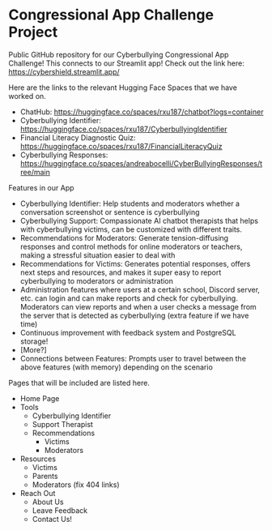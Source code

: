 # Congressional App Challenge Project
Public GitHub repository for our Cyberbullying Congressional App Challenge!
This connects to our Streamlit app! Check out the link here: https://cybershield.streamlit.app/


Here are the links to the relevant Hugging Face Spaces that we have worked on.
  - ChatHub: https://huggingface.co/spaces/rxu187/chatbot?logs=container
  - Cyberbullying Identifier: https://huggingface.co/spaces/rxu187/CyberbullyingIdentifier
  - Financial Literacy Diagnostic Quiz: https://huggingface.co/spaces/rxu187/FinancialLiteracyQuiz
  - Cyberbullying Responses: https://huggingface.co/spaces/andreabocelli/CyberBullyingResponses/tree/main

Features in our App
  - Cyberbullying Identifier: Help students and moderators whether a conversation screenshot or sentence is cyberbullying
  - Cyberbullying Support: Compassionate AI chatbot therapists that helps with cyberbullying victims, can be customized with different traits.
  - Recommendations for Moderators: Generate tension-diffusing responses and control methods for online moderators or teachers, making a stressful situation easier to deal with
  - Recommendations for Victims: Generates potential responses, offers next steps and resources, and makes it super easy to report cyberbullying to moderators or administration
  - Administration features where users at a certain school, Discord server, etc. can login and can make reports and check for cyberbullying. Moderators can view reports and when a user checks a message from the server that is detected as cyberbullying (extra feature if we have time)
  - Continuous improvement with feedback system and PostgreSQL storage!
  -  [More?]
  - Connections between Features: Prompts user to travel between the above features (with memory) depending on the scenario

Pages that will be included are listed here.
  -  Home Page
  -  Tools
      - Cyberbullying Identifier
      - Support Therapist
      - Recommendations
          - Victims
          - Moderators
  - Resources
      - Victims
      - Parents
      - Moderators (fix 404 links)
  - Reach Out
      - About Us
      - Leave Feedback
      - Contact Us!

